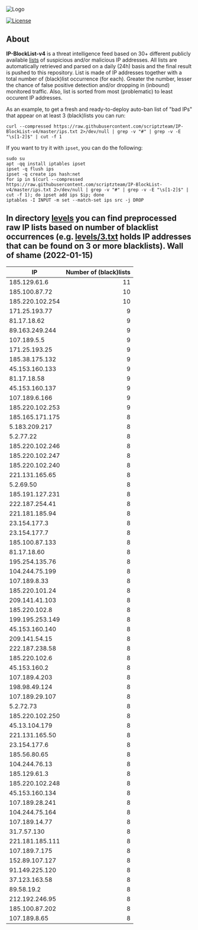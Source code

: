 ![Logo](https://i.imgur.com/PyKLAe7.png)

[![License](https://img.shields.io/badge/license-The_Unlicense-red.svg)](https://unlicense.org/)

About
----

**IP-BlockList-v4** is a threat intelligence feed based on 30+ different publicly available [lists](https://github.com/stamparm/maltrail) of suspicious and/or malicious IP addresses. All lists are automatically retrieved and parsed on a daily (24h) basis and the final result is pushed to this repository. List is made of IP addresses together with a total number of (black)list occurrence (for each). Greater the number, lesser the chance of false positive detection and/or dropping in (inbound) monitored traffic. Also, list is sorted from most (problematic) to least occurent IP addresses.

As an example, to get a fresh and ready-to-deploy auto-ban list of "bad IPs" that appear on at least 3 (black)lists you can run:

```
curl --compressed https://raw.githubusercontent.com/scriptzteam/IP-BlockList-v4/master/ips.txt 2>/dev/null | grep -v "#" | grep -v -E "\s[1-2]$" | cut -f 1
```

If you want to try it with `ipset`, you can do the following:

```
sudo su
apt -qq install iptables ipset
ipset -q flush ips
ipset -q create ips hash:net
for ip in $(curl --compressed https://raw.githubusercontent.com/scriptzteam/IP-BlockList-v4/master/ips.txt 2>/dev/null | grep -v "#" | grep -v -E "\s[1-2]$" | cut -f 1); do ipset add ips $ip; done
iptables -I INPUT -m set --match-set ips src -j DROP
```

In directory [levels](levels) you can find preprocessed raw IP lists based on number of blacklist occurrences (e.g. [levels/3.txt](levels/3.txt) holds IP addresses that can be found on 3 or more blacklists).
Wall of shame (2022-01-15)
----

|IP|Number of (black)lists|
|---|--:|
185.129.61.6|11
185.100.87.72|10
185.220.102.254|10
171.25.193.77|9
81.17.18.62|9
89.163.249.244|9
107.189.5.5|9
171.25.193.25|9
185.38.175.132|9
45.153.160.133|9
81.17.18.58|9
45.153.160.137|9
107.189.6.166|9
185.220.102.253|9
185.165.171.175|8
5.183.209.217|8
5.2.77.22|8
185.220.102.246|8
185.220.102.247|8
185.220.102.240|8
221.131.165.65|8
5.2.69.50|8
185.191.127.231|8
222.187.254.41|8
221.181.185.94|8
23.154.177.3|8
23.154.177.7|8
185.100.87.133|8
81.17.18.60|8
195.254.135.76|8
104.244.75.199|8
107.189.8.33|8
185.220.101.24|8
209.141.41.103|8
185.220.102.8|8
199.195.253.149|8
45.153.160.140|8
209.141.54.15|8
222.187.238.58|8
185.220.102.6|8
45.153.160.2|8
107.189.4.203|8
198.98.49.124|8
107.189.29.107|8
5.2.72.73|8
185.220.102.250|8
45.13.104.179|8
221.131.165.50|8
23.154.177.6|8
185.56.80.65|8
104.244.76.13|8
185.129.61.3|8
185.220.102.248|8
45.153.160.134|8
107.189.28.241|8
104.244.75.164|8
107.189.14.77|8
31.7.57.130|8
221.181.185.111|8
107.189.7.175|8
152.89.107.127|8
91.149.225.120|8
37.123.163.58|8
89.58.19.2|8
212.192.246.95|8
185.100.87.202|8
107.189.8.65|8
